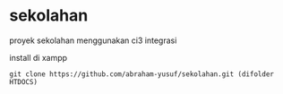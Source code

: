 # sekolahan
proyek sekolahan menggunakan ci3 integrasi

install di xampp

`git clone https://github.com/abraham-yusuf/sekolahan.git (difolder HTDOCS)`
